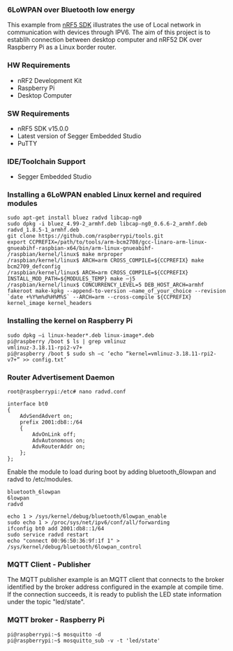 
### 6LoWPAN over Bluetooth low energy
This example from [nRF5 SDK](http://developer.nordicsemi.com/nRF5_SDK/nRF5_SDK_v15.x.x/) illustrates the use of Local network in communication with devices through IPV6.
The aim of this project is to establih connection between desktop computer and nRF52 DK over Raspberry Pi as a Linux border router.

### HW Requirements
* nRF2 Development Kit
* Raspberry Pi
* Desktop Computer

### SW Requirements
* nRF5 SDK v15.0.0
* Latest version of Segger Embedded Studio
* PuTTY

### IDE/Toolchain Support
* Segger Embedded Studio

### Installing a 6LoWPAN enabled Linux kernel and required modules
```
sudo apt-get install bluez radvd libcap-ng0
sudo dpkg -i bluez_4.99-2_armhf.deb libcap-ng0_0.6.6-2_armhf.deb radvd_1.8.5-1_armhf.deb
git clone https://github.com/raspberrypi/tools.git
export CCPREFIX=/path/to/tools/arm-bcm2708/gcc-linaro-arm-linux-gnueabihf-raspbian-x64/bin/arm-linux-gnueabihf-
/raspbian/kernel/linux$ make mrproper
/raspbian/kernel/linux$ ARCH=arm CROSS_COMPILE=${CCPREFIX} make bcm2709_defconfig
/raspbian/kernel/linux$ ARCH=arm CROSS_COMPILE=${CCPREFIX} INSTALL_MOD_PATH=${MODULES_TEMP} make –j5
/raspbian/kernel/linux$ CONCURRENCY_LEVEL=5 DEB_HOST_ARCH=armhf fakeroot make-kpkg --append-to-version –name_of_your_choice --revision `date +%Y%m%d%H%M%S` --ARCH=arm --cross-compile ${CCPREFIX} kernel_image kernel_headers
```
### Installing the kernel on Raspberry Pi

```
sudo dpkg –i linux-header*.deb linux-image*.deb
pi@raspberry /boot $ ls | grep vmlinuz
vmlinuz-3.18.11-rpi2-v7+
pi@raspberry /boot $ sudo sh –c ‘echo “kernel=vmlinuz-3.18.11-rpi2-v7+” >> config.txt’
```

### Router Advertisement Daemon

```
root@raspberrypi:/etc# nano radvd.conf
```
```
interface bt0
{
    AdvSendAdvert on;
    prefix 2001:db8::/64
    {
        AdvOnLink off;
        AdvAutonomous on;
        AdvRouterAddr on;
    };
};
```
Enable the module to load during boot by adding bluetooth_6lowpan and radvd to /etc/modules.

```
bluetooth_6lowpan
6lowpan
radvd
```
```
echo 1 > /sys/kernel/debug/bluetooth/6lowpan_enable
sudo echo 1 > /proc/sys/net/ipv6/conf/all/forwarding
ifconfig bt0 add 2001:db8::1/64
sudo service radvd restart
echo "connect 00:96:50:36:9f:1f 1" > /sys/kernel/debug/bluetooth/6lowpan_control
```

### MQTT Client - Publisher
The MQTT publisher example is an MQTT client that connects to the broker identified by the broker address configured in the example at compile time. If the connection succeeds, it is ready to publish the LED state information under the topic "led/state".

### MQTT broker - Raspberry Pi

```
pi@raspberrypi:~$ mosquitto -d
pi@raspberrypi:~$ mosquitto_sub -v -t 'led/state'
```

